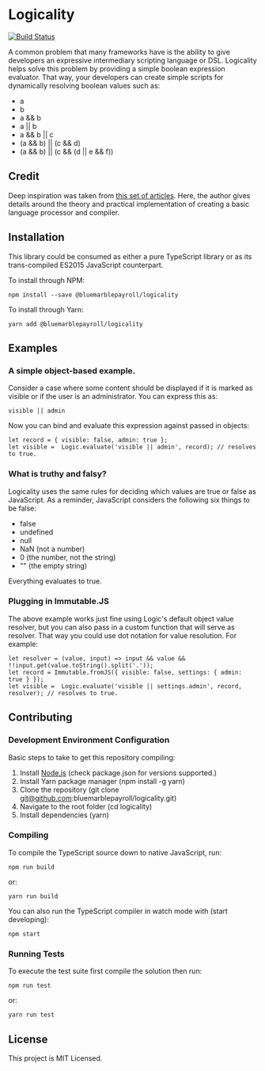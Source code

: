 # Logicality

[![Build Status](https://travis-ci.org/bluemarblepayroll/logicality.svg?branch=master)](https://travis-ci.org/bluemarblepayroll/logicality)

A common problem that many frameworks have is the ability to give developers an expressive
intermediary scripting language or DSL. Logicality helps solve this problem by providing a simple
boolean expression evaluator.  That way, your developers can create simple scripts for dynamically
resolving boolean values such as:

* a
* b
* a && b
* a || b
* a && b || c
* (a && b) || (c && d)
* (a && b) || (c && (d || e && f))

## Credit

Deep inspiration was taken from [this set of articles](https://ruslanspivak.com/lsbasi-part7/).
Here, the author gives details around the theory and practical implementation of creating a basic
language processor and compiler.

## Installation

This library could be consumed as either a pure TypeScript library or as its trans-compiled ES2015 JavaScript counterpart.

To install through NPM:

````
npm install --save @bluemarblepayroll/logicality
````

To install through Yarn:

````
yarn add @bluemarblepayroll/logicality
````

## Examples

### A simple object-based example.

Consider a case where some content should be displayed if it is marked as visible or if the user is an administrator. You can express this as:

````
visible || admin
````

Now you can bind and evaluate this expression against passed in objects:

````
let record = { visible: false, admin: true };
let visible =  Logic.evaluate('visible || admin', record); // resolves to true.
````

### What is truthy and falsy?

Logicality uses the same rules for deciding which values are true or false as JavaScript. As a reminder, JavaScript considers the following six things to be false:

* false
* undefined
* null
* NaN (not a number)
* 0 (the number, not the string)
* "" (the empty string)

Everything evaluates to true.

### Plugging in Immutable.JS

The above example works just fine using Logic's default object value resolver, but you can also pass in a custom function that will serve as resolver.  That way you could use dot notation for value resolution.  For example:

````
let resolver = (value, input) => input && value && !!input.get(value.toString().split('.'));
let record = Immutable.fromJS({ visible: false, settings: { admin: true } });
let visible =  Logic.evaluate('visible || settings.admin', record, resolver); // resolves to true.
````

## Contributing

### Development Environment Configuration

Basic steps to take to get this repository compiling:

1. Install [Node.js](https://nodejs.org) (check package.json for versions supported.)
2. Install Yarn package manager (npm install -g yarn)
3. Clone the repository (git clone git@github.com:bluemarblepayroll/logicality.git)
4. Navigate to the root folder (cd logicality)
5. Install dependencies (yarn)

### Compiling

To compile the TypeScript source down to native JavaScript, run:

````
npm run build
````

or:

````
yarn run build
````

You can also run the TypeScript compiler in watch mode with (start developing):

```
npm start
```

### Running Tests

To execute the test suite first compile the solution then run:

````
npm run test
````

or:

````
yarn run test
````

## License

This project is MIT Licensed.
